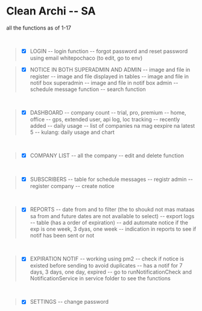 # Clean Archi -- SA 
all the functions as of 1-17

<br>

>- [x] LOGIN
-- login function
-- forgot password and reset password using email whitepochaco (to edit, go to env)

>- [x] NOTICE IN BOTH SUPERADMIN AND ADMIN
-- image and file in register
-- image and file displayed in tables
-- image and file in notif box superadmin
-- image and file in notif box admin
-- schedule message function
-- search function

<br>

>- [x] DASHBOARD
-- company count
-- trial, pro, premium
-- home, office
-- gps, extended user, api log, loc tracking
-- recently added
-- daily usage 
-- list of companies na mag eexpire na latest 5
-- kulang: daily usage and chart

<br>

>- [x] COMPANY LIST
-- all the company
-- edit and delete function

<br>

>- [x] SUBSCRIBERS
-- table for schedule messages
-- registr admin
-- register company
-- create notice

<br>

>- [x] REPORTS
-- date from and to filter (the  to shoukd not mas mataas sa from and future dates are not available to select)
-- export logs
-- table (has a order of expiration)
-- add automate notice if the exp is one week, 3 dyas, one week
-- indication in reports to see if notif has been sent or not


<br>

>- [x] EXPIRATION NOTIF
-- working using pm2
-- check if notice is existed before sending to avoid duplicates
-- has a notif for 7 days, 3 days, one day, expired
-- go to runNotificationCheck and NotificationService in service folder to see the functions


<br>


>- [x] SETTINGS
-- change password